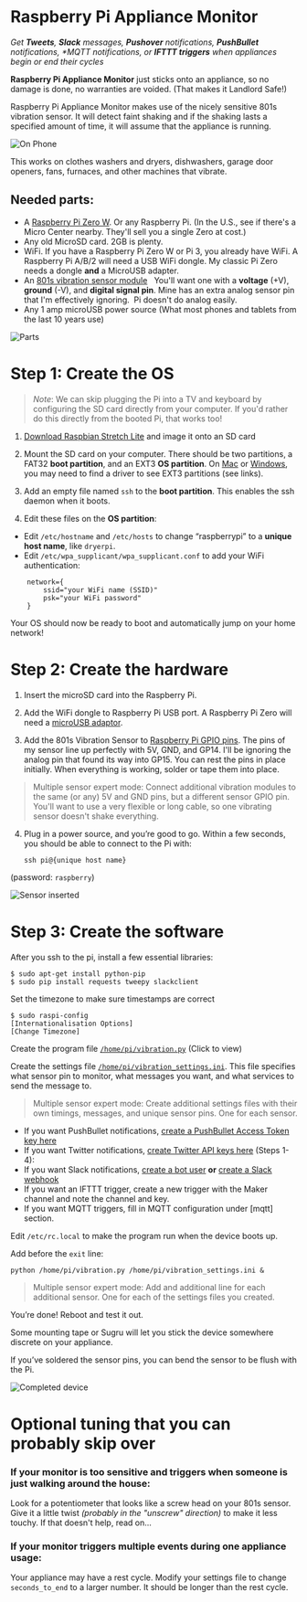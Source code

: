 # Raspberry Pi Appliance Monitor

_Get **Tweets**, **Slack** messages, **Pushover** notifications, **PushBullet** notifications, **MQTT* notifications, or **IFTTT triggers** when appliances begin or end their cycles_

**Raspberry Pi Appliance Monitor** just sticks onto an appliance, so no damage is done, no warranties are voided.  (That makes it Landlord Safe!)

Raspberry Pi Appliance Monitor makes use of the nicely sensitive 801s vibration sensor.  It will detect faint shaking and if the shaking lasts a specified amount of time, it will assume that the appliance is running. 

![On Phone](https://cloud.githubusercontent.com/assets/1101856/21469770/5d91e94e-ca2b-11e6-8c9c-d28eb902aefb.jpg "On Phone")

This works on clothes washers and dryers, dishwashers, garage door openers, fans, furnaces, and other machines that vibrate.

## Needed parts:

* A [Raspberry Pi Zero W](https://www.raspberrypi.org/products/raspberry-pi-zero-w/).  Or any Raspberry Pi.  (In the U.S., see if there's a Micro Center nearby.  They'll sell you a single Zero at cost.)
* Any old MicroSD card.  2GB is plenty.
* WiFi.  If you have a Raspberry Pi Zero W or Pi 3, you already have WiFi.  A Raspberry Pi A/B/2 will need a USB WiFi dongle.  My classic Pi Zero needs a dongle **and** a MicroUSB adapter.
* An [801s vibration sensor module](https://www.amazon.com/s/ref=nb_sb_noss?url=search-alias%3Dcomputers&field-keywords=801s+vibration+sensor)   You'll want one with a **voltage** (+V), **ground** (-V), and **digital signal pin**.  Mine has an extra analog sensor pin that I'm effectively ignoring.  Pi doesn't do analog easily.
* Any 1 amp microUSB power source (What most phones and tablets from the last 10 years use) 

![Parts](https://cloud.githubusercontent.com/assets/1101856/21469691/1141fa38-ca27-11e6-8c7e-c1d389709a06.jpg "Parts")

# Step 1: Create the OS

> *Note*: We can skip plugging the Pi into a TV and keyboard by configuring the SD card directly from your computer. If you'd rather do this directly from the booted Pi, that works too!

1. [Download Raspbian Stretch Lite](https://www.raspberrypi.org/downloads/raspbian/) and image it onto an SD card 

2. Mount the SD card on your computer.  There should be two partitions, a FAT32 **boot partition**, and an EXT3 **OS partition**.  On [Mac](https://osxfuse.github.io/) or [Windows](http://www.chrysocome.net/explore2fs), you may need to find a driver to see EXT3 partitions (see links).

3. Add an empty file named `ssh` to the **boot partition**.  This enables the ssh daemon when it boots.

4. Edit these files on the **OS partition**:
  * Edit `/etc/hostname` and `/etc/hosts` to change “raspberrypi” to a **unique host name**, like `dryerpi`.
  * Edit `/etc/wpa_supplicant/wpa_supplicant.conf` to add your WiFi authentication:

```
    network={
	    ssid="your WiFi name (SSID)"
	    psk="your WiFi password"
    }
```

Your OS should now be ready to boot and automatically jump on your home network!

# Step 2: Create the hardware

1. Insert the microSD card into the Raspberry Pi.

2. Add the WiFi dongle to Raspberry Pi USB port.  A Raspberry Pi Zero will need a [microUSB adaptor](https://www.amazon.com/gp/product/B015GZOHKW/).

3. Add the 801s Vibration Sensor to [Raspberry Pi GPIO pins](https://pinout.xyz/).  The pins of my sensor line up perfectly with 5V, GND, and GP14.  I'll be ignoring the analog pin that found its way into GP15.  You can rest the pins in place initially.  When everything is working, solder or tape them into place.
> Multiple sensor expert mode: Connect additional vibration modules to the same (or any) 5V and GND pins, but a different sensor GPIO pin. You'll want to use a very flexible or long cable, so one vibrating sensor doesn't shake everything.

4. Plug in a power source, and you’re good to go.  Within a few seconds, you should be able to connect to the Pi with:

    `ssh pi@{unique host name}`
    
(password: `raspberry`)

![Sensor inserted](https://cloud.githubusercontent.com/assets/1101856/21469689/113ee280-ca27-11e6-979f-a2d7c1aeb3bb.jpg "Sensor inserted")


# Step 3: Create the software

After you ssh to the pi, install a few essential libraries:

    $ sudo apt-get install python-pip
    $ sudo pip install requests tweepy slackclient
    
Set the timezone to make sure timestamps are correct

    $ sudo raspi-config
    [Internationalisation Options]
    [Change Timezone]

Create the program file [`/home/pi/vibration.py`](https://raw.githubusercontent.com/Shmoopty/rpi-appliance-monitor/master/vibration.py) (Click to view)

Create the settings file [`/home/pi/vibration_settings.ini`](https://raw.githubusercontent.com/Shmoopty/rpi-appliance-monitor/master/vibration_settings.ini).  This file specifies what sensor pin to monitor, what messages you want, and what services to send the message to. 

> Multiple sensor expert mode: Create additional settings files with their own timings, messages, and unique sensor pins.  One for each sensor.

* If you want PushBullet notifications, [create a PushBullet Access Token key here](https://www.pushbullet.com/#settings/account)
* If you want Twitter notifications, [create Twitter API keys here](http://nodotcom.org/python-twitter-tutorial.html) (Steps 1-4): 
* If you want Slack notifications, [create a bot user](https://api.slack.com/bot-users) **or** [create a Slack webhook](https://api.slack.com/incoming-webhooks)
* If you want an IFTTT trigger, create a new trigger with the Maker channel and note the channel and key.
* If you want MQTT triggers, fill in MQTT configuration under [mqtt] section.

Edit `/etc/rc.local` to make the program run when the device boots up.

Add before the `exit` line:

    python /home/pi/vibration.py /home/pi/vibration_settings.ini &

> Multiple sensor expert mode: Add and additional line for each additional sensor. One for each of the settings files you created.

You’re done!  Reboot and test it out.

Some mounting tape or Sugru will let you stick the device somewhere discrete on your appliance.

If you’ve soldered the sensor pins, you can bend the sensor to be flush with the Pi.

![Completed device](https://cloud.githubusercontent.com/assets/1101856/21469692/1143d1fa-ca27-11e6-9986-e12b9c23e189.jpg "Completed device")

# Optional tuning that you can probably skip over

### If your monitor is too sensitive and triggers when someone is just walking around the house:

Look for a potentiometer that looks like a screw head on your 801s sensor.  Give it a little twist _(probably in the "unscrew" direction)_ to make it less touchy.  If that doesn't help, read on...

### If your monitor triggers multiple events during one appliance usage:

Your appliance may have a rest cycle.  Modify your settings file to change `seconds_to_end` to a larger number.  It should be longer than the rest cycle.



